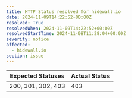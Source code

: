 ```yaml
---
title: HTTP Status resolved for hidewall.io
date: 2024-11-09T14:22:52+00:00Z
resolved: True
resolvedWhen: 2024-11-09T14:22:52+00:00Z
resolvedStartTime: 2024-11-08T11:28:04+00:00Z
severity: notice
affected:
  - hidewall.io
section: issue
---
```


| Expected Statuses | Actual Status  |
|-------------------|----------------|
| 200, 301, 302, 403 | 403 |
